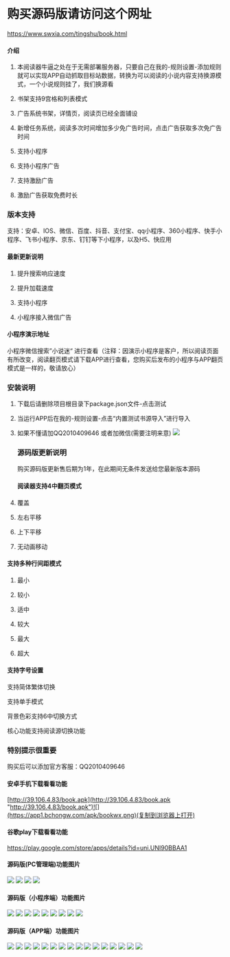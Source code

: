 

# 购买源码版请访问这个网址

<https://www.swxia.com/tingshu/book.html>

#### **介绍**

1.  本阅读器牛逼之处在于无需部署服务器，只要自己在我的-规则设置-添加规则就可以实现APP自动抓取目标站数据，转换为可以阅读的小说内容支持换源模式，一个小说规则挂了，我们换源看

2.  书架支持9宫格和列表模式

3.  广告系统书架，详情页，阅读页已经全面铺设

4.  新增任务系统，阅读多次时间增加多少免广告时间，点击广告获取多次免广告时间

5.  支持小程序

6.  支持小程序广告

7.  支持激励广告

8.  激励广告获取免费时长

### **版本支持**

支持：安卓、IOS、微信、百度、抖音、支付宝、qq小程序、360小程序、快手小程序、飞书小程序、京东、钉钉等下小程序，以及H5、快应用

#### **最新更新说明**

1.  提升搜索响应速度

2.  提升加载速度

3.  支持小程序

4.  小程序接入微信广告

#### **小程序演示地址**

小程序微信搜索”小说迷“ 进行查看（注释：因演示小程序是客户，所以阅读页面有所改变，阅读翻页模式请下载APP进行查看，您购买后发布的小程序与APP翻页模式是一样的，敬请放心）

### **安装说明**

1.  下载后请删除项目根目录下package.json文件-点击测试

2.  当运行APP后在我的-规则设置-点击“内置测试书源导入”进行导入

3.  如果不懂请加QQ2010409646 或者加微信(需要注明来意) ![](https://app1.bchongw.com/apk/wx.png)

    ### **源码版更新说明**

    购买源码版更新售后期为1年，在此期间无条件发送给您最新版本源码

    #### **阅读器支持4中翻页模式**

4.  覆盖

5.  左右平移

6.  上下平移

7.  无动画移动

#### **支持多种行间距模式**

1.  最小

2.  较小

3.  适中

4.  较大

5.  最大

6.  超大

#### **支持字号设置**

支持简体繁体切换

支持单手模式

背景色彩支持6中切换方式

核心功能支持阅读源切换功能

### **特别提示很重要**

购买后可以添加官方客服：QQ2010409646

#### **安卓手机下载看看功能**

[http://39.106.4.83/book.apk](http://39.106.4.83/book.apk "http://39.106.4.83/book.apk")![](https://app1.bchongw.com/apk/bookwx.png)(复制到浏览器上打开)

#### **谷歌play下载看看功能**

<https://play.google.com/store/apps/details?id=uni.UNI90BBAA1>

####

#### **源码版(PC管理端)功能图片**

![](https://app1.bchongw.com/apk/pc1.png) ![](https://app1.bchongw.com/apk/pc2.png) ![](https://app1.bchongw.com/apk/pc3.png) ![](https://app1.bchongw.com/apk/pc4.png)

#### **源码版（小程序端）功能图片**

![](https://app1.bchongw.com/apk/wx1.png) ![](https://app1.bchongw.com/apk/wx2.png) ![](https://app1.bchongw.com/apk/wx3.png) ![](https://app1.bchongw.com/apk/wx4.png) ![](https://app1.bchongw.com/apk/wx5.png) ![](https://app1.bchongw.com/apk/wx6.png) ![](https://app1.bchongw.com/apk/wx7.png) ![](https://app1.bchongw.com/apk/wx8.png) ![](https://app1.bchongw.com/apk/wx9.png)

#### **源码版（APP端）功能图片**

![](https://app1.bchongw.com/apk/app1.jpg) ![](https://app1.bchongw.com/apk/app2.jpg) ![](https://app1.bchongw.com/apk/app3.jpg) ![](https://app1.bchongw.com/apk/app4.jpg) ![](https://app1.bchongw.com/apk/app5.jpg) ![](https://app1.bchongw.com/apk/app6.jpg) ![](https://app1.bchongw.com/apk/app7.jpg) ![](https://app1.bchongw.com/apk/app8.jpg) ![](https://app1.bchongw.com/apk/app9.jpg) ![](https://app1.bchongw.com/apk/app10.jpg) ![](https://app1.bchongw.com/apk/app11.jpg) ![](https://app1.bchongw.com/apk/app12.jpg) ![](https://app1.bchongw.com/apk/app13.jpg) ![](https://app1.bchongw.com/apk/app14.jpg) ![](https://app1.bchongw.com/apk/app15.jpg) ![](https://app1.bchongw.com/apk/app16.jpg)
